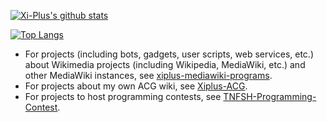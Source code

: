 [![Xi-Plus's github stats](https://github-readme-stats.vercel.app/api?username=Xi-Plus&count_private=true)](https://github.com/anuraghazra/github-readme-stats)

[![Top Langs](https://github-readme-stats.vercel.app/api/top-langs/?username=Xi-Plus&layout=compact)](https://github.com/anuraghazra/github-readme-stats)

* For projects (including bots, gadgets, user scripts, web services, etc.) about Wikimedia projects (including Wikipedia, MediaWiki, etc.) and other MediaWiki instances, see [xiplus-mediawiki-programs](https://github.com/xiplus-mediawiki-programs).
* For projects about my own ACG wiki, see [Xiplus-ACG](https://github.com/Xiplus-ACG).
* For projects to host programming contests, see [TNFSH-Programming-Contest](https://github.com/TNFSH-Programming-Contest).

